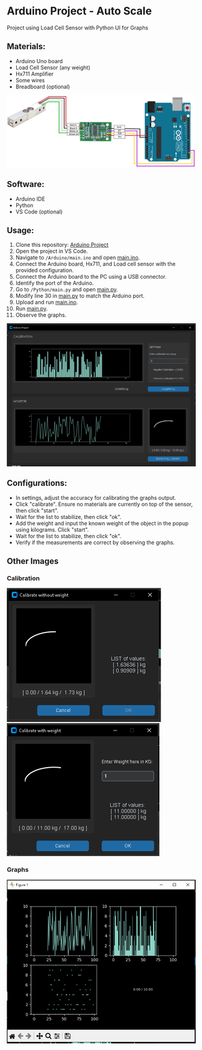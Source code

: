 # Arduino Project - Auto Scale
Project using Load Cell Sensor with Python UI for Graphs

## Materials:
- Arduino Uno board
- Load Cell Sensor (any weight)
- Hx711 Amplifier
- Some wires
- Breadboard (optional)
  
![Arduino Schema](/src/image1.png)

## Software:
- Arduino IDE
- Python
- VS Code (optional)

## Usage:
1. Clone this repository: [Arduino Project](https://github.com/xxlllllllxx/Arduino-Project.git)
2. Open the project in VS Code.
3. Navigate to `/Arduino/main.ino` and open [main.ino](https://github.com/xxlllllllxx/Arduino-Project/blob/main/Adruino/main/main.ino).
4. Connect the Arduino board, Hx711, and Load cell sensor with the provided configuration.
5. Connect the Arduino board to the PC using a USB connector.
6. Identify the port of the Arduino.
7. Go to `/Python/main.py` and open [main.py](https://github.com/xxlllllllxx/Arduino-Project/blob/main/Python/main.py).
8. Modify line 30 in [main.py](https://github.com/xxlllllllxx/Arduino-Project/blob/main/Python/main.py) to match the Arduino port.
9. Upload and run [main.ino](https://github.com/xxlllllllxx/Arduino-Project/blob/main/Adruino/main/main.ino).
10. Run [main.py](https://github.com/xxlllllllxx/Arduino-Project/blob/main/Python/main.py).
11. Observe the graphs.

![Python UI](/src/image2.png)

## Configurations:
- In settings, adjust the accuracy for calibrating the graphs output.
- Click "calibrate". Ensure no materials are currently on top of the sensor, then click "start".
- Wait for the list to stabilize, then click "ok".
- Add the weight and input the known weight of the object in the popup using kilograms. Click "start".
- Wait for the list to stabilize, then click "ok".
- Verify if the measurements are correct by observing the graphs.

## Other Images

### Calibration
![Calibration without weight UI](/src/image3.png)
![Calibration with weight UI](/src/image4.png)

### Graphs
![Graphs UI](/src/image5.png)
